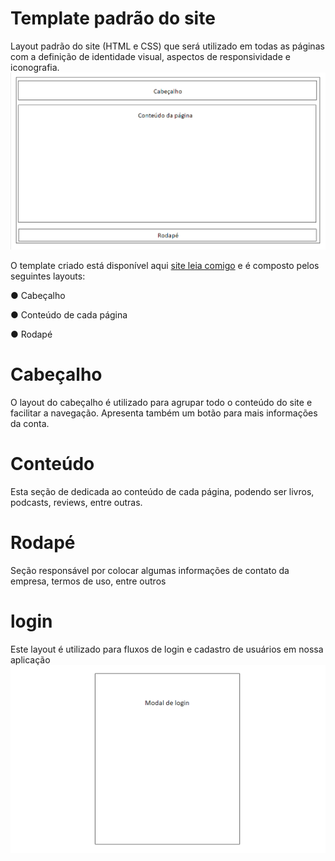 # Template padrão do site

Layout padrão do site (HTML e CSS) que será utilizado em todas as páginas com a definição de identidade visual, aspectos de responsividade e iconografia.
![Alt text](image-1.png)

O template criado está disponível aqui [site leia comigo](https://icei-puc-minas-pmv-ads.github.io/pmv-ads-2023-1-e1--proj-web-t8-equipe-leia-comigo/src/pages/) e é composto pelos seguintes layouts:

●   Cabeçalho

●	Conteúdo de cada página

●	Rodapé

# Cabeçalho
O layout do cabeçalho é utilizado para agrupar todo o conteúdo do site e facilitar a navegação. Apresenta também um botão para mais informações da conta.

# Conteúdo
Esta seção de dedicada ao conteúdo de cada página, podendo ser livros, podcasts, reviews, entre outras.

# Rodapé
Seção responsável por colocar algumas informações de contato da empresa, termos de uso, entre outros

# login
Este layout é utilizado para fluxos de login e cadastro de usuários em nossa aplicação
![Alt text](image-2.png)